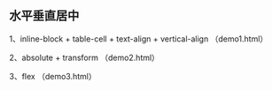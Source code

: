 ## 水平垂直居中

1、inline-block + table-cell + text-align + vertical-align （demo1.html）

2、absolute + transform （demo2.html）

3、flex （demo3.html）
